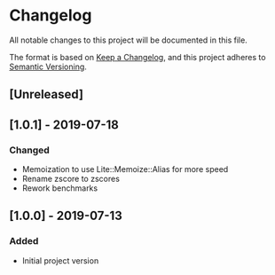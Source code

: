 # Changelog
All notable changes to this project will be documented in this file.

The format is based on [Keep a Changelog](https://keepachangelog.com/en/1.0.0/),
and this project adheres to [Semantic Versioning](https://semver.org/spec/v2.0.0.html).

## [Unreleased]

## [1.0.1] - 2019-07-18
### Changed
- Memoization to use Lite::Memoize::Alias for more speed
- Rename zscore to zscores
- Rework benchmarks

## [1.0.0] - 2019-07-13
### Added
- Initial project version
